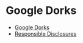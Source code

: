# Google Dorks
- [Google Dorks](Google-dorks.txt)
- [Responsible Disclosures](Responsible-disclosure-dorks.txt)
